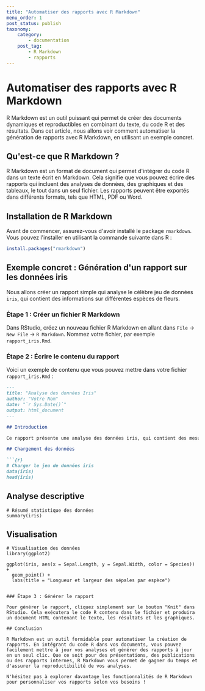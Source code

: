```yaml
---
title: "Automatiser des rapports avec R Markdown"
menu_order: 1
post_status: publish
taxonomy:
    category:
        - documentation
    post_tag:
        - R Markdown
        - rapports
---
```


# Automatiser des rapports avec R Markdown

R Markdown est un outil puissant qui permet de créer des documents dynamiques et reproductibles en combinant du texte, du code R et des résultats. Dans cet article, nous allons voir comment automatiser la génération de rapports avec R Markdown, en utilisant un exemple concret.

## Qu'est-ce que R Markdown ?

R Markdown est un format de document qui permet d'intégrer du code R dans un texte écrit en Markdown. Cela signifie que vous pouvez écrire des rapports qui incluent des analyses de données, des graphiques et des tableaux, le tout dans un seul fichier. Les rapports peuvent être exportés dans différents formats, tels que HTML, PDF ou Word.

## Installation de R Markdown

Avant de commencer, assurez-vous d'avoir installé le package `rmarkdown`. Vous pouvez l'installer en utilisant la commande suivante dans R :

```R
install.packages("rmarkdown")
```

## Exemple concret : Génération d'un rapport sur les données iris

Nous allons créer un rapport simple qui analyse le célèbre jeu de données `iris`, qui contient des informations sur différentes espèces de fleurs.

### Étape 1 : Créer un fichier R Markdown

Dans RStudio, créez un nouveau fichier R Markdown en allant dans `File` -> `New File` -> `R Markdown`. Nommez votre fichier, par exemple `rapport_iris.Rmd`.

### Étape 2 : Écrire le contenu du rapport

Voici un exemple de contenu que vous pouvez mettre dans votre fichier `rapport_iris.Rmd` :

```markdown
---
title: "Analyse des données Iris"
author: "Votre Nom"
date: "`r Sys.Date()`"
output: html_document
---

## Introduction

Ce rapport présente une analyse des données iris, qui contient des mesures de différentes espèces de fleurs.

## Chargement des données

```{r}
# Charger le jeu de données iris
data(iris)
head(iris)
```

## Analyse descriptive

```{r}
# Résumé statistique des données
summary(iris)
```

## Visualisation

```{r}
# Visualisation des données
library(ggplot2)

ggplot(iris, aes(x = Sepal.Length, y = Sepal.Width, color = Species)) +
  geom_point() +
  labs(title = "Longueur et largeur des sépales par espèce")
```
```

### Étape 3 : Générer le rapport

Pour générer le rapport, cliquez simplement sur le bouton "Knit" dans RStudio. Cela exécutera le code R contenu dans le fichier et produira un document HTML contenant le texte, les résultats et les graphiques.

## Conclusion

R Markdown est un outil formidable pour automatiser la création de rapports. En intégrant du code R dans vos documents, vous pouvez facilement mettre à jour vos analyses et générer des rapports à jour en un seul clic. Que ce soit pour des présentations, des publications ou des rapports internes, R Markdown vous permet de gagner du temps et d'assurer la reproductibilité de vos analyses. 

N'hésitez pas à explorer davantage les fonctionnalités de R Markdown pour personnaliser vos rapports selon vos besoins !

